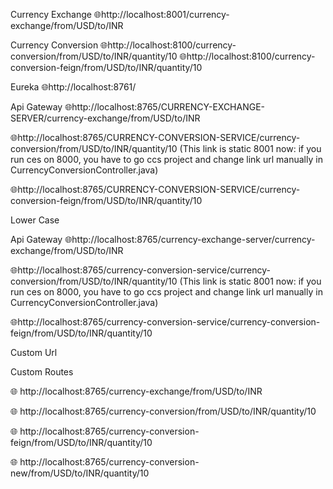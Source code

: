 Currency Exchange
🌐http://localhost:8001/currency-exchange/from/USD/to/INR

Currency Conversion
🌐http://localhost:8100/currency-conversion/from/USD/to/INR/quantity/10
🌐http://localhost:8100/currency-conversion-feign/from/USD/to/INR/quantity/10

Eureka
🌐http://localhost:8761/

Api Gateway
🌐http://localhost:8765/CURRENCY-EXCHANGE-SERVER/currency-exchange/from/USD/to/INR

🌐http://localhost:8765/CURRENCY-CONVERSION-SERVICE/currency-conversion/from/USD/to/INR/quantity/10 (This link is static 8001 now: if you run ces on 8000, you have to go ccs project and change link url manually in CurrencyConversionController.java)

🌐http://localhost:8765/CURRENCY-CONVERSION-SERVICE/currency-conversion-feign/from/USD/to/INR/quantity/10

Lower Case

Api Gateway
🌐http://localhost:8765/currency-exchange-server/currency-exchange/from/USD/to/INR

🌐http://localhost:8765/currency-conversion-service/currency-conversion/from/USD/to/INR/quantity/10 (This link is static 8001 now: if you run ces on 8000, you have to go ccs project and change link url manually in CurrencyConversionController.java)

🌐http://localhost:8765/currency-conversion-service/currency-conversion-feign/from/USD/to/INR/quantity/10

Custom Url

Custom Routes

🌐 http://localhost:8765/currency-exchange/from/USD/to/INR

🌐 http://localhost:8765/currency-conversion/from/USD/to/INR/quantity/10

🌐 http://localhost:8765/currency-conversion-feign/from/USD/to/INR/quantity/10

🌐 http://localhost:8765/currency-conversion-new/from/USD/to/INR/quantity/10